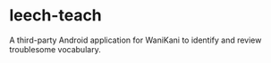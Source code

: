 # leech-teach

A third-party Android application for WaniKani to identify and review troublesome vocabulary.
